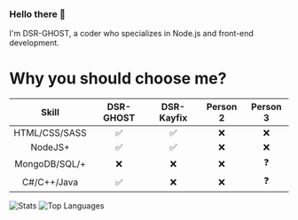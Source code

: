 ### Hello there :wave:
I'm DSR-GHOST, a coder who specializes in Node.js and front-end development.

 
# Why you should choose me?
 
|          Skill         | DSR-GHOST | DSR-Kayfix | Person 2 | Person 3 |
|:----------------------:|:---------:|:--------:|:--------:|:--------:|
|          HTML/CSS/SASS |     ✅     |    ✅    |  ❌    |     ❌    |
|                NodeJS+ |     ✅    |     ✅   |     ❌    |     ❌   |
|          MongoDB/SQL/+ |     ❌     |     ❌    |     ❌    |     ❓     |
|            C#/C++/Java |     ✅    |     ❌    |     ❌    |     ❓     |

![Stats](https://github-readme-stats.vercel.app/api?username=DSR-GHOST&show_icons=false&theme=radical)
![Top Languages](https://github-readme-stats.vercel.app/api/top-langs/?username=DSR-GHOST)

